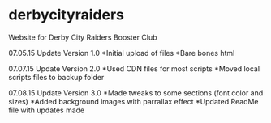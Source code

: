 # derbycityraiders
Website for Derby City Raiders Booster Club


07.05.15 Update
Version 1.0
*Initial upload of files
*Bare bones html

07.07.15 Update
Version 2.0
*Used CDN files for most scripts
*Moved local scripts files to backup folder

07.08.15 Update
Version 3.0
*Made tweaks to some sections (font color and sizes)
*Added background images with parrallax effect
*Updated ReadMe file with updates made